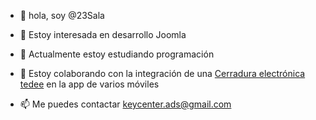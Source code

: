 - 👋 hola, soy @23Sala

- 👀 Estoy interesada en desarrollo Joomla

- 🌱 Actualmente estoy estudiando programación

- 💞️ Estoy colaborando con la integración de una <a href="https://keycenter.es/cerraduras-inteligentes/cerradura-electronica-tedee"> Cerradura electrónica tedee</a> en la app de varios móviles

- 📫 Me puedes contactar keycenter.ads@gmail.com

<!---
23Sala/23Sala is a ✨ special ✨ repository because its `README.md` (this file) appears on your GitHub profile.
You can click the Preview link to take a look at your changes.
--->
